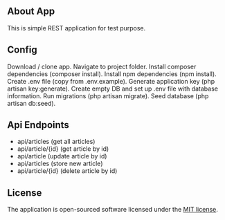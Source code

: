 ## About App

This is simple REST application for test purpose.

## Config

Download / clone app. Navigate to project folder. Install composer dependencies (composer install).
Install npm dependencies (npm install). Create .env file (copy from .env.example).
Generate application key (php artisan key:generate). Create empty DB and set up .env file with database information.
Run migrations (php artisan migrate). Seed database (php artisan db:seed).

## Api Endpoints

- api/articles (get all articles)
- api/article/{id} (get article by id)
- api/article (update article by id)
- api/articles (store new article)
- api/article/{id} (delete article by id)

## License

The application is open-sourced software licensed under the [MIT license](https://opensource.org/licenses/MIT).
